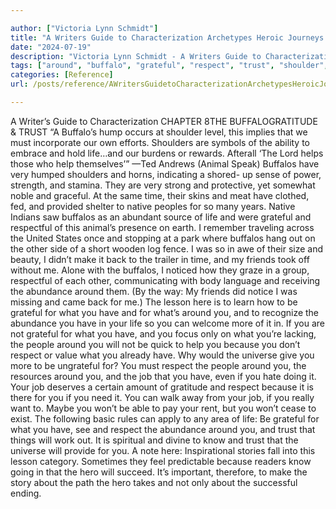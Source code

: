 ```yaml
---

author: ["Victoria Lynn Schmidt"]
title: "A Writers Guide to Characterization Archetypes Heroic Journeys and Other Elements of Dynamic Character Development - part0014_split_000.html"
date: "2024-07-19"
description: "Victoria Lynn Schmidt - A Writers Guide to Characterization Archetypes Heroic Journeys and Other Elements of Dynamic Character Development"
tags: ["around", "buffalo", "grateful", "respect", "trust", "shoulder", "help", "people", "life", "abundance", "job", "must", "animal", "time", "native", "respectful", "make", "back", "friend", "lesson", "universe", "know", "story", "hero", "writer"]
categories: [Reference]
url: /posts/reference/AWritersGuidetoCharacterizationArchetypesHeroicJourneysandOtherElementsofDynamicCharacterDevelopment-part0014split000html

---
```



A Writer’s Guide to Characterization
CHAPTER 8THE BUFFALOGRATITUDE & TRUST
“A Buffalo’s hump occurs at shoulder level, this implies that we must incorporate our own efforts. Shoulders are symbols of the ability to embrace and hold life…and our burdens or rewards. Afterall ‘The Lord helps those who help themselves’” —Ted Andrews (Animal Speak)
Buffalos have very humped shoulders and horns, indicating a shored- up sense of power, strength, and stamina. They are very strong and protective, yet somewhat noble and graceful. At the same time, their skins and meat have clothed, fed, and provided shelter to native peoples for so many years. Native Indians saw buffalos as an abundant source of life and were grateful and respectful of this animal’s presence on earth.
I remember traveling across the United States once and stopping at a park where buffalos hang out on the other side of a short wooden log fence. I was so in awe of their size and beauty, I didn’t make it back to the trailer in time, and my friends took off without me. Alone with the buffalos, I noticed how they graze in a group, respectful of each other, communicating with body language and receiving the abundance around them. (By the way: My friends did notice I was missing and came back for me.)
The lesson here is to learn how to be grateful for what you have and for what’s around you, and to recognize the abundance you have in your life so you can welcome more of it in. If you are not grateful for what you have, and you focus only on what you’re lacking, the people around you will not be quick to help you because you don’t respect or value what you already have. Why would the universe give you more to be ungrateful for?
You must respect the people around you, the resources around you, and the job that you have, even if you hate doing it. Your job deserves a certain amount of gratitude and respect because it is there for you if you need it. You can walk away from your job, if you really want to. Maybe you won’t be able to pay your rent, but you won’t cease to exist.
The following basic rules can apply to any area of life: Be grateful for what you have, see and respect the abundance around you, and trust that things will work out. It is spiritual and divine to know and trust that the universe will provide for you.
A note here: Inspirational stories fall into this lesson category. Sometimes they feel predictable because readers know going in that the hero will succeed. It’s important, therefore, to make the story about the path the hero takes and not only about the successful ending.
